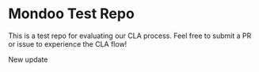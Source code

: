 # Mondoo Test Repo

This is a test repo for evaluating our CLA process.  Feel free to submit a PR or issue to experience the CLA flow!

New update
